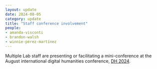 ```yaml
---
layout: update
date: 2024-08-05
category: update
title: "Staff conference involvement"
people:
- amanda-visconti
- brandon-walsh
- winnie-pérez-martínez
---
```


Multiple Lab staff are presenting or facilitating a mini-conference at the August international digital humanities conference, [DH 2024](https://dh2024.adho.org/).